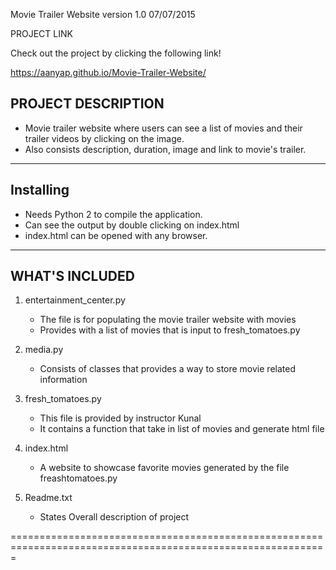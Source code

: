 Movie Trailer Website version 1.0 07/07/2015

PROJECT LINK

Check out the project by clicking the following link!
 
 https://aanyap.github.io/Movie-Trailer-Website/


PROJECT DESCRIPTION
--------------------

- Movie trailer website where users can see a list of movies and their trailer videos by clicking on the image.
- Also consists description, duration, image and link to movie's trailer.

--------------------
Installing
--------------------

- Needs Python 2 to compile the application.
- Can see the output by double clicking on index.html
- index.html can be opened with any browser.

----------------------
WHAT'S INCLUDED
----------------------

1) entertainment_center.py
	- The file is for populating the movie trailer website with movies
	- Provides with a list of movies that is input to fresh_tomatoes.py

2) media.py
	- Consists of classes that provides a way to store movie related information

3) fresh_tomatoes.py
	- This file is provided by instructor Kunal
	- It contains a function that take in list of movies and generate html file

4) index.html
	- A website to showcase favorite movies generated by the file freashtomatoes.py

5) Readme.txt
	- States Overall description of project



=============================================================================================================
